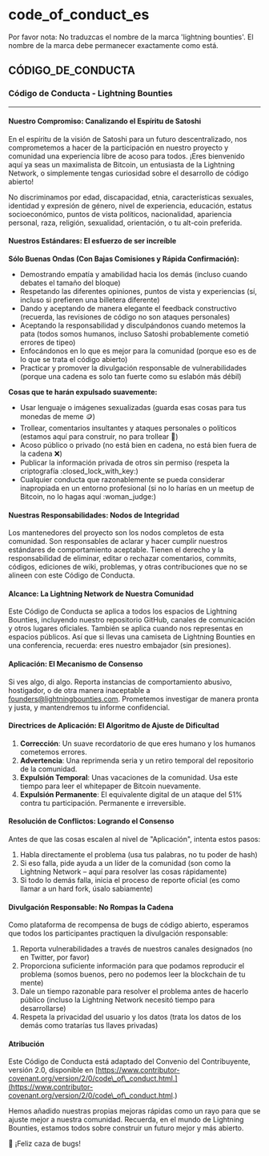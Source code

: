 # code\_of\_conduct\_es

Por favor nota: No traduzcas el nombre de la marca 'lightning bounties'. El nombre de la marca debe permanecer exactamente como está.

## CÓDIGO\_DE\_CONDUCTA

### Código de Conducta - Lightning Bounties

***

#### Nuestro Compromiso: Canalizando el Espíritu de Satoshi

En el espíritu de la visión de Satoshi para un futuro descentralizado, nos comprometemos a hacer de la participación en nuestro proyecto y comunidad una experiencia libre de acoso para todos. ¡Eres bienvenido aquí ya seas un maximalista de Bitcoin, un entusiasta de la Lightning Network, o simplemente tengas curiosidad sobre el desarrollo de código abierto!

No discriminamos por edad, discapacidad, etnia, características sexuales, identidad y expresión de género, nivel de experiencia, educación, estatus socioeconómico, puntos de vista políticos, nacionalidad, apariencia personal, raza, religión, sexualidad, orientación, o tu alt-coin preferida.

#### Nuestros Estándares: El esfuerzo de ser increíble

**Sólo Buenas Ondas (Con Bajas Comisiones y Rápida Confirmación):**

* Demostrando empatía y amabilidad hacia los demás (incluso cuando debates el tamaño del bloque)
* Respetando las diferentes opiniones, puntos de vista y experiencias (sí, incluso si prefieren una billetera diferente)
* Dando y aceptando de manera elegante el feedback constructivo (recuerda, las revisiones de código no son ataques personales)
* Aceptando la responsabilidad y disculpándonos cuando metemos la pata (todos somos humanos, incluso Satoshi probablemente cometió errores de tipeo)
* Enfocándonos en lo que es mejor para la comunidad (porque eso es de lo que se trata el código abierto)
* Practicar y promover la divulgación responsable de vulnerabilidades (porque una cadena es solo tan fuerte como su eslabón más débil)

**Cosas que te harán expulsado suavemente:**

* Usar lenguaje o imágenes sexualizadas (guarda esas cosas para tus monedas de meme :coin:)
* Trollear, comentarios insultantes y ataques personales o políticos (estamos aquí para construir, no para trollear :troll:)
* Acoso público o privado (no está bien en cadena, no está bien fuera de la cadena :x:)
* Publicar la información privada de otros sin permiso (respeta la criptografía :closed\_lock\_with\_key:)
* Cualquier conducta que razonablemente se pueda considerar inapropiada en un entorno profesional (si no lo harías en un meetup de Bitcoin, no lo hagas aquí :woman\_judge:)

#### Nuestras Responsabilidades: Nodos de Integridad

Los mantenedores del proyecto son los nodos completos de esta comunidad. Son responsables de aclarar y hacer cumplir nuestros estándares de comportamiento aceptable. Tienen el derecho y la responsabilidad de eliminar, editar o rechazar comentarios, commits, códigos, ediciones de wiki, problemas, y otras contribuciones que no se alineen con este Código de Conducta.

#### Alcance: La Lightning Network de Nuestra Comunidad

Este Código de Conducta se aplica a todos los espacios de Lightning Bounties, incluyendo nuestro repositorio GitHub, canales de comunicación y otros lugares oficiales. También se aplica cuando nos representas en espacios públicos. Así que si llevas una camiseta de Lightning Bounties en una conferencia, recuerda: eres nuestro embajador (sin presiones).

#### Aplicación: El Mecanismo de Consenso

Si ves algo, di algo. Reporta instancias de comportamiento abusivo, hostigador, o de otra manera inaceptable a [founders@lightningbounties.com](mailto:founders@lightningbounties.com). Prometemos investigar de manera pronta y justa, y mantendremos tu informe confidencial.

#### Directrices de Aplicación: El Algoritmo de Ajuste de Dificultad

1. **Corrección**: Un suave recordatorio de que eres humano y los humanos cometemos errores.
2. **Advertencia**: Una reprimenda seria y un retiro temporal del repositorio de la comunidad.
3. **Expulsión Temporal**: Unas vacaciones de la comunidad. Usa este tiempo para leer el whitepaper de Bitcoin nuevamente.
4. **Expulsión Permanente**: El equivalente digital de un ataque del 51% contra tu participación. Permanente e irreversible.

#### Resolución de Conflictos: Logrando el Consenso

Antes de que las cosas escalen al nivel de "Aplicación", intenta estos pasos:

1. Habla directamente el problema (usa tus palabras, no tu poder de hash)
2. Si eso falla, pide ayuda a un líder de la comunidad (son como la Lightning Network – aquí para resolver las cosas rápidamente)
3. Si todo lo demás falla, inicia el proceso de reporte oficial (es como llamar a un hard fork, úsalo sabiamente)

#### Divulgación Responsable: No Rompas la Cadena

Como plataforma de recompensa de bugs de código abierto, esperamos que todos los participantes practiquen la divulgación responsable:

1. Reporta vulnerabilidades a través de nuestros canales designados (no en Twitter, por favor)
2. Proporciona suficiente información para que podamos reproducir el problema (somos buenos, pero no podemos leer la blockchain de tu mente)
3. Dale un tiempo razonable para resolver el problema antes de hacerlo público (incluso la Lightning Network necesitó tiempo para desarrollarse)
4. Respeta la privacidad del usuario y los datos (trata los datos de los demás como tratarías tus llaves privadas)

#### Atribución

Este Código de Conducta está adaptado del Convenio del Contribuyente, versión 2.0, disponible en [https://www.contributor-covenant.org/version/2/0/code\_of\_conduct.html.](https://www.contributor-covenant.org/version/2/0/code\_of\_conduct.html.)

Hemos añadido nuestras propias mejoras rápidas como un rayo para que se ajuste mejor a nuestra comunidad. Recuerda, en el mundo de Lightning Bounties, estamos todos sobre construir un futuro mejor y más abierto.

:dart: ¡Feliz caza de bugs!
